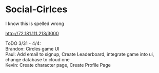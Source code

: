 # Social-Cirlces
I know this is spelled wrong

[http://72.181.111.213/3000
](http://72.181.111.213:3000/)


ToDO 3/31 - 4/4:  
Brandon: Circles game UI  
Paul: Add email to signup, Create Leaderboard, integrate game into ui, change database to cloud one  
Kevin:  Create character page, Create Profile Page
